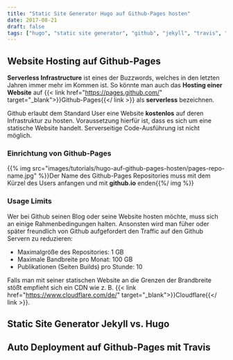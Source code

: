 ```yaml
---
title: "Static Site Generator Hugo auf Github-Pages hosten"
date: 2017-08-21
draft: false
tags: ["hugo", "static site generator", "github", "jekyll", "travis", "hosting"]
---
```


## Website Hosting auf Github-Pages

**Serverless Infrastructure** ist eines der Buzzwords, welches in den letzten Jahren immer mehr im Kommen ist. So könnte man auch das **Hosting einer Website** auf {{< link href="https://pages.github.com/" target="_blank">}}Github-Pages{{</ link >}} als **serverless** bezeichnen. 

Github erlaubt dem Standard User eine Website **kostenlos** auf deren Infrastruktur zu hosten. Voraussetzung hierfür ist, dass es sich um eine statische Website handelt. Serverseitige Code-Ausführung ist nicht möglich.

### Einrichtung von Github-Pages

{{% img src="images/tutorials/hugo-auf-github-pages-hosten/pages-repo-name.jpg" %}}Der Name des Github-Pages Repositories muss mit dem Kürzel des Users anfangen und mit **github.io** enden{{%/ img %}}

### Usage Limits

Wer bei Github seinen Blog oder seine Website hosten möchte, muss sich an einige Rahmenbedingungen halten. Ansonsten wird man füher oder später freundlich von Github aufgefordert den Traffic auf den Github Servern zu reduzieren:

- Maximalgröße des Repositories: 1 GB
- Maximale Bandbreite pro Monat: 100 GB
- Publikationen (Seiten Builds) pro Stunde: 10

Falls man mit seiner statischen Website an die Grenzen der Brandbreite stößt empfieht sich ein CDN wie z. B. {{< link href="https://www.cloudflare.com/de/" target="_blank">}}Cloudflare{{</ link >}}.

## Static Site Generator Jekyll vs. Hugo



## Auto Deployment auf Github-Pages mit Travis